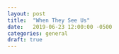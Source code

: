 ```yaml
---
layout: post
title:  "When They See Us"
date:   2019-06-23 12:00:00 -0500
categories: general
draft: true
---
```


